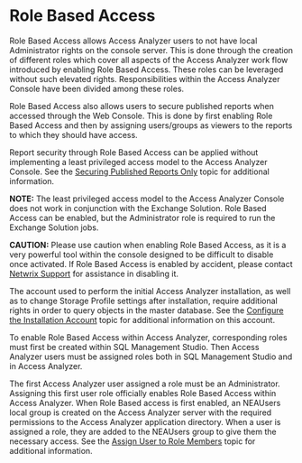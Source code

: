 # Role Based Access

Role Based Access allows Access Analyzer users to not have local Administrator rights on the console server. This is done through the creation of different roles which cover all aspects of the Access Analyzer work flow introduced by enabling Role Based Access. These roles can be leveraged without such elevated rights. Responsibilities within the Access Analyzer Console have been divided among these roles.

Role Based Access also allows users to secure published reports when accessed through the Web Console. This is done by first enabling Role Based Access and then by assigning users/groups as viewers to the reports to which they should have access.

Report security through Role Based Access can be applied without implementing a least privileged access model to the Access Analyzer Console. See the [Securing Published Reports Only](/docs/accessanalyzer/accessanalyzer/enterpriseauditor/admin/settings/access/rolebased/securereports.md) topic for additional information.

__NOTE:__ The least privileged access model to the Access Analyzer Console does not work in conjunction with the Exchange Solution. Role Based Access can be enabled, but the Administrator role is required to run the Exchange Solution jobs.

__CAUTION:__ Please use caution when enabling Role Based Access, as it is a very powerful tool within the console designed to be difficult to disable once activated. If Role Based Access is enabled by accident, please contact [Netwrix Support](https://www.netwrix.com/support.html) for assistance in disabling it.

The account used to perform the initial Access Analyzer installation, as well as to change Storage Profile settings after installation, require additional rights in order to query objects in the master database. See the [Configure the Installation Account](/docs/accessanalyzer/accessanalyzer/enterpriseauditor/admin/settings/access/rolebased/configureroles.md#Configure-the-Installation-Account) topic for additional information on this account.

To enable Role Based Access within Access Analyzer, corresponding roles must first be created within SQL Management Studio. Then Access Analyzer users must be assigned roles both in SQL Management Studio and in Access Analyzer.

The first Access Analyzer user assigned a role must be an Administrator. Assigning this first user role officially enables Role Based Access within Access Analyzer. When Role Based access is first enabled, an NEAUsers local group is created on the Access Analyzer server with the required permissions to the Access Analyzer application directory. When a user is assigned a role, they are added to the NEAUsers group to give them the necessary access. See the [Assign User to Role Members](/docs/accessanalyzer/accessanalyzer/enterpriseauditor/admin/settings/access/rolebased/assignroles.md) topic for additional information.
